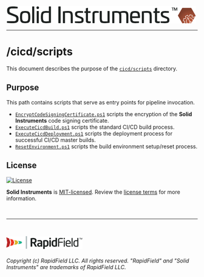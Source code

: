 <!--
Copyright (c) RapidField LLC. Licensed under the MIT License. See LICENSE.txt in the project root for license information.
-->

[![Solid Instruments](../../SolidInstruments.Logo.Color.Transparent.500w.png)](../../README.md)
- - -

# /cicd/scripts

This document describes the purpose of the [`cicd/scripts`]() directory.

## Purpose

This path contains scripts that serve as entry points for pipeline invocation.

- [`EncryptCodeSigningCertificate.ps1`](EncryptCodeSigningCertificate.ps1) scripts the encryption of the **Solid Instruments** code signing certificate.
- [`ExecuteCicdBuild.ps1`](ExecuteCicdBuild.ps1) scripts the standard CI/CD build process.
- [`ExecuteCicdDeployment.ps1`](ExecuteCicdDeployment.ps1) scripts the deployment process for successful CI/CD master builds.
- [`ResetEnvironment.ps1`](ResetEnvironment.ps1) scripts the build environment setup/reset process.

## License

[![License](https://img.shields.io/github/license/rapidfield/solid-instruments?style=flat&color=lightseagreen&label=license&logo=open-access&logoColor=lightgrey)](https://github.com/RapidField/solid-instruments/blob/master/LICENSE.txt)

**Solid Instruments** is [MIT-licensed](https://en.wikipedia.org/wiki/MIT_License). Review the [license terms](../../LICENSE.txt) for more information.

<br />

- - -

<br />

[![RapidField](../../RapidField.Logo.Color.Black.Transparent.200w.png)](https://www.rapidfield.com)

###### Copyright (c) RapidField LLC. All rights reserved. "RapidField" and "Solid Instruments" are trademarks of RapidField LLC.